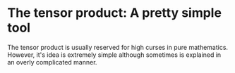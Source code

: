 # The tensor product: A pretty simple tool

The tensor product is usually reserved for high curses 
in pure mathematics. However, it's idea is extremely simple although
sometimes is explained in an overly complicated manner.
